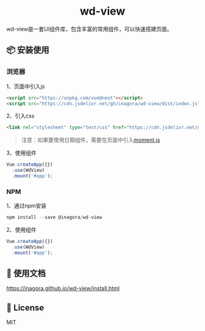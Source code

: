 <h1 align="center">wd-view</h1>
wd-view是一套UI组件库，包含丰富的常用组件，可以快速搭建页面。

## 📦 安装使用
### 浏览器
1、页面中引入js
```html
<script src="https://unpkg.com/vue@next"></script>
<script src="https://cdn.jsdelivr.net/gh/inagora/wd-view/dist/index.js"></script>
```
2、引入css
```html
<link rel="stylesheet" type="text/css" href="https://cdn.jsdelivr.net/gh/inagora/wd-view/dist/index.css" />
```
> 注意：如果要使用日期组件，需要在页面中引入[moment.js](http://momentjs.cn/)

3、使用组件
```javascript
Vue.createApp({})
  .use(WdView)
  .mount('#app');
```
### NPM
1、通过npm安装
```javascript
npm install --save @inagora/wd-view
```
2、使用组件
```javascript
Vue.createApp({})
  .use(WdView)
  .mount('#app');
```
## 📒 使用文档
https://inagora.github.io/wd-view/install.html
## 📑 License
MIT